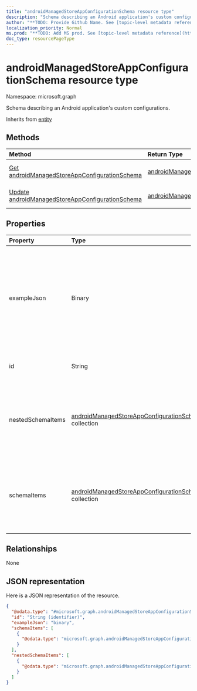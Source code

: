 ```yaml
---
title: "androidManagedStoreAppConfigurationSchema resource type"
description: "Schema describing an Android application's custom configurations."
author: "**TODO: Provide Github Name. See [topic-level metadata reference](https://msgo.azurewebsites.net/add/document/guidelines/metadata.html#topic-level-metadata)**"
localization_priority: Normal
ms.prod: "**TODO: Add MS prod. See [topic-level metadata reference](https://msgo.azurewebsites.net/add/document/guidelines/metadata.html#topic-level-metadata)**"
doc_type: resourcePageType
---
```


# androidManagedStoreAppConfigurationSchema resource type


Namespace: microsoft.graph

Schema describing an Android application's custom configurations.


Inherits from [entity](../resources/entity.md)

## Methods
|Method|Return Type|Description|
|:---|:---|:---|
|[Get androidManagedStoreAppConfigurationSchema](../api/androidmanagedstoreappconfigurationschema-get.md)|[androidManagedStoreAppConfigurationSchema](../resources/androidmanagedstoreappconfigurationschema.md)|Read the properties and relationships of an [androidManagedStoreAppConfigurationSchema](../resources/androidmanagedstoreappconfigurationschema.md) object.|
|[Update androidManagedStoreAppConfigurationSchema](../api/androidmanagedstoreappconfigurationschema-update.md)|[androidManagedStoreAppConfigurationSchema](../resources/androidmanagedstoreappconfigurationschema.md)|Update the properties of an [androidManagedStoreAppConfigurationSchema](../resources/androidmanagedstoreappconfigurationschema.md) object.|

## Properties
|Property|Type|Description|
|:---|:---|:---|
|exampleJson|Binary|UTF8 encoded byte array containing example JSON string conforming to this schema that demonstrates how to set the configuration for this app|
|id|String|**TODO: Add Description** Inherited from [entity](../resources/entity.md)|
|nestedSchemaItems|[androidManagedStoreAppConfigurationSchemaItem](../resources/androidmanagedstoreappconfigurationschemaitem.md) collection|Collection of items each representing a named configuration option in the schema. It contains a flat list of all configuration.|
|schemaItems|[androidManagedStoreAppConfigurationSchemaItem](../resources/androidmanagedstoreappconfigurationschemaitem.md) collection|Collection of items each representing a named configuration option in the schema. It only contains the root-level configuration.|

## Relationships
None

## JSON representation
Here is a JSON representation of the resource.
<!-- {
  "blockType": "resource",
  "keyProperty": "id",
  "@odata.type": "microsoft.graph.androidManagedStoreAppConfigurationSchema",
  "baseType": "microsoft.graph.entity",
  "openType": false
}
-->
``` json
{
  "@odata.type": "#microsoft.graph.androidManagedStoreAppConfigurationSchema",
  "id": "String (identifier)",
  "exampleJson": "binary",
  "schemaItems": [
    {
      "@odata.type": "microsoft.graph.androidManagedStoreAppConfigurationSchemaItem"
    }
  ],
  "nestedSchemaItems": [
    {
      "@odata.type": "microsoft.graph.androidManagedStoreAppConfigurationSchemaItem"
    }
  ]
}
```

